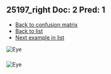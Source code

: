## 25197_right Doc: 2 Pred: 1
- [Back to confusion matrix](https://github.com/juliandewit/kaggle_retinopathy/blob/master/matrix.md)
- [Back to list](https://github.com/juliandewit/kaggle_retinopathy/blob/master/lists/21/list.md)
- [Next example in list](https://github.com/juliandewit/kaggle_retinopathy/blob/master/lists/21/25/25300_left.md)

![Eye](https://retinopaty.blob.core.windows.net/size1024/25197_right_2.jpeg)

### 

![Eye]()
